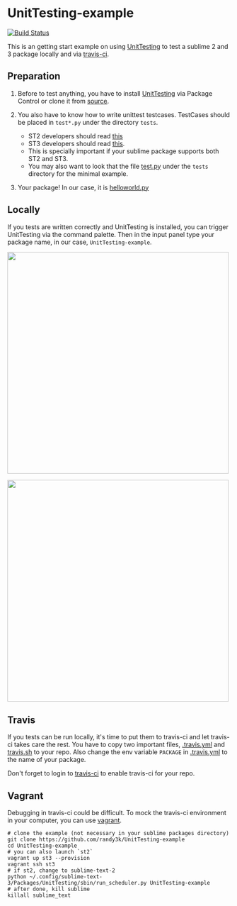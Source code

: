 UnitTesting-example
===================
[![Build Status](https://travis-ci.org/randy3k/UnitTesting-example.png?branch=master)](https://travis-ci.org/randy3k/UnitTesting-example)

This is an getting start example on using [UnitTesting](https://github.com/randy3k/UnitTesting) to test a sublime 2 and 3 package locally and via [travis-ci](https://travis-ci.org).

Preparation
---
1. Before to test anything, you have to install [UnitTesting](https://github.com/randy3k/UnitTesting) via Package Control or clone it from [source](https://github.com/randy3k/UnitTesting).
2. You also have to know how to write unittest testcases. TestCases should be placed in `test*.py` under the directory `tests`.
    - ST2 developers should read [this](http://docs.python.org/2.6/library/unittest.html) 
    - ST3 developers should read [this](http://docs.python.org/3.3/library/unittest.html). 
    - This is specially important if your sublime package supports both ST2 and ST3. 
    - You may also want to look that the file [test.py](https://github.com/randy3k/UnitTesting-example/blob/master/tests/test.py) under the `tests` directory for the minimal example.

3. Your package! In our case, it is [helloworld.py](https://github.com/randy3k/UnitTesting-example/blob/master/helloworld.py)




Locally
----
If you tests are written correctly and UnitTesting is installed, you can trigger UnitTesting via the command palette. Then in the input panel type your package name, in our case, `UnitTesting-example`.

<img src='https://raw.github.com/randy3k/UnitTesting-example/fig/cp.png' width='500'></img>

<img src='https://raw.github.com/randy3k/UnitTesting-example/fig/op.png' width='500'></img>

Travis
---
If you tests can be run locally, it's time to put them to travis-ci and let travis-ci takes care the rest. You have to copy two important files, [.travis.yml](https://github.com/randy3k/UnitTesting-example/blob/master/.travis.yml) and [travis.sh](https://github.com/randy3k/UnitTesting-example/blob/master/travis.sh) to your repo. Also change the env variable `PACKAGE` in [.travis.yml](https://github.com/randy3k/UnitTesting-example/blob/master/.travis.yml) to the name of your package.

Don't forget to login to [travis-ci](https://travis-ci.org) to enable travis-ci for your repo. 

Vagrant
---
Debugging in travis-ci could be difficult. To mock the travis-ci environment in your computer, you can use [vagrant](http://www.vagrantup.com). 


```
# clone the example (not necessary in your sublime packages directory)
git clone https://github.com/randy3k/UnitTesting-example
cd UnitTesting-example
# you can also launch `st2`
vagrant up st3 --provision
vagrant ssh st3
# if st2, change to sublime-text-2
python ~/.config/sublime-text-3/Packages/UnitTesting/sbin/run_scheduler.py UnitTesting-example
# after done, kill sublime
killall sublime_text
```
